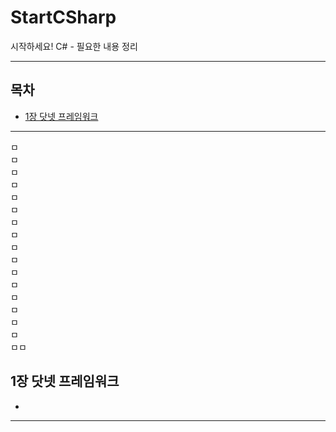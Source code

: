 # StartCSharp
시작하세요! C# - 필요한 내용 정리

---

## 목차
- [1장 닷넷 프레임워크](#-1장-닷넷-프레임워크)

---
ㅁ   
ㅁ   
ㅁ   
ㅁ   
ㅁ   
ㅁ   
ㅁ   
ㅁ   
ㅁ   
ㅁ   
ㅁ   
ㅁ   
ㅁ   
ㅁ   
ㅁ   
ㅁ   
ㅁㅁ   
   
## 1장 닷넷 프레임워크
-

---

